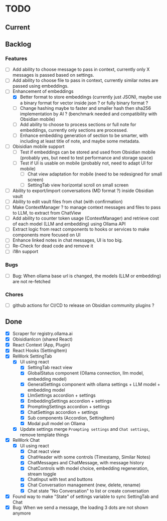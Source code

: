 # TODO

## Current

## Backlog

### Features
- [ ] Add ability to choose message to pass in context, currently only X messages is passed based on settings.
- [ ] Add ability to choose file to pass in context, currently similar notes are passed using embeddings.
- [ ] Enhancement of embeddings
  - [X] Better format to store embeddings (currently just JSON), maybe use a binary format for vector inside json ? or fully binary format ?
  - [ ] Change hashing maybe to faster and smaller hash then sha256 implementation by AI ? (benchmark needed and compatibility with Obsidian mobile)
  - [ ] Add ability to choose to process sections or full note for embeddings, currently only sections are processed.
  - [ ] Enhance embedding generation of section to be smarter, with including at least title of note, and maybe some metadata.
- [ ] Obisidian mobile support
  - [ ] Test if embeddings can be stored and used from Obsidian mobile (probably yes, but need to test performance and storage space)
  - [ ] Test if UI is usable on mobile (probably not, need to adapt UI for mobile)
    - [ ] Chat view adaptation for mobile (need to be redesigned for small screen)
    - [ ] SettingTab view horizontal scroll on small screen
- [ ] Ability to export/import conversations (MD format ?) inside Obsidian vault
- [ ] Ability to edit vault files from chat (with confirmation)
- [ ] Make ContextManager ? to manage context messages and files to pass to LLM, to extract from ChatView
- [ ] Add ability to counter token usage (ContextManager) and retrieve cost of each model (LLM and embedding) using Ollama API
- [ ] Extract logic from react components to hooks or services to make components more focused on UI
- [ ] Enhance linked notes in chat messages, UI is too big.
- [ ] Re-Check for dead code and remove it
- [ ] i18n support

### Bugs
- [ ] Bug: When ollama base url is changed, the models (LLM or embedding) are not re-fetched

### Chores
- [ ] github actions for CI/CD to release on Obsidian community plugins ?

## Done

- [X] Scraper for registry.ollama.ai
- [X] ObisidianIcon (shared React)
- [X] React Context (App, Plugin)
- [X] React Hooks (SettingItem)
- [X] ReWork SettingTab
  - [X] UI using react
    - [X] SettingTab react view
    - [X] GlobalStatus component (Ollama connection, llm model, embedding model)
    - [X] GeneralSettings component with ollama settings + LLM model + embedding model
    - [X] LlmSettings accordion + settings
    - [X] EmbeddingSettings accordion + settings
    - [X] PromptingSettings accordion + settings
    - [X] ChatSettings accordion + settings
    - [X] Sub components (Accordion, SettingItem)
    - [X] Modal pull model on Ollama
  - [X] Update settings merge `Prompting settings` and `Chat settings`, remove template things
- [X] ReWork Chat
  - [X] UI using react
    - [X] Chat react view
    - [X] ChatHeader with some controls (Timestamp, Similar Notes)
    - [X] ChatMessages and ChatMessage, with message history
    - [X] ChatControls with model choice, embedding regeneration, stream toggle
    - [X] ChatInput with text and buttons
    - [X] Chat Conversation management (new, delete, rename)
    - [X] Chat state "No Conversation" to list or create conversation
- [X] Found way to make "State" of settings variable to sync SettingTab and Chat
- [X] Bug: When we send a message, the loading 3 dots are not shown anymore